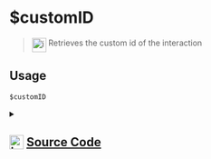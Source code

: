 # $customID
> <img align="top" src="https://upload.wikimedia.org/wikipedia/commons/thumb/e/e4/Infobox_info_icon.svg/160px-Infobox_info_icon.svg.png?20150409153300" alt="image" width="25" height="auto"> Retrieves the custom id of the interaction
## Usage
```
$customID
```
<details>
<summary>
    
## <img align="top" src="https://cdn4.iconfinder.com/data/icons/iconsimple-logotypes/512/github-512.png" alt="image" width="25" height="auto">  [Source Code](https://github.com/tryforge/ForgeScript-V2/blob/main/src/native/customID.ts)
    
</summary>
    
```ts
import { NativeFunction } from "../structures/NativeFunction"
import { Return } from "../structures/Return"

export default new NativeFunction({
    name: "$customID",
    version: "1.0.0",
    description: "Retrieves the custom id of the interaction",
    unwrap: true,
    execute: async function (ctx) {
        return this.success(ctx.interaction && "customId" in ctx.interaction ? ctx.interaction.customId : undefined)
    },
})

```
    
</details>